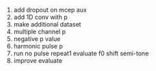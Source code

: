 

1. add dropout on mcep aux
2. add 1D conv with p
3. make additional dataset
4. multiple channel p
5. negative p value
6. harmonic pulse p
7. run no pulse repeat1 evaluate f0 shift semi-tone
8. improve evaluate

